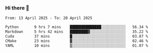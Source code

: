 ### Hi there 👋

<!--[![Top Langs](https://github-readme-stats.vercel.app/api/top-langs/?username=Shuze-Liu)](https://github.com/Shuze-Liu/github-readme-stats)-->
<!--START_SECTION:waka-->

```txt
From: 13 April 2025 - To: 20 April 2025

Python       9 hrs 7 mins    ██████████████░░░░░░░░░░░   56.34 %
Markdown     5 hrs 42 mins   ████████▓░░░░░░░░░░░░░░░░   35.22 %
Cuda         37 mins         █░░░░░░░░░░░░░░░░░░░░░░░░   03.87 %
CMake        23 mins         ▓░░░░░░░░░░░░░░░░░░░░░░░░   02.46 %
YAML         10 mins         ▒░░░░░░░░░░░░░░░░░░░░░░░░   01.07 %
```

<!--END_SECTION:waka-->

<!--
**Shuze-Liu/Shuze-Liu** is a ✨ _special_ ✨ repository because its `README.md` (this file) appears on your GitHub profile.

Here are some ideas to get you started:

- 🔭 I’m currently working on ...
- 🌱 I’m currently learning ...
- 👯 I’m looking to collaborate on ...
- 🤔 I’m looking for help with ...
- 💬 Ask me about ...
- 📫 How to reach me: ...
- 😄 Pronouns: ...
- ⚡ Fun fact: ...
-->
